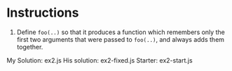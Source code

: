 # Instructions

1. Define `foo(..)` so that it produces a function which remembers only the first two arguments that were passed to `foo(..)`, and always adds them together.


My Solution: ex2.js
His solution: ex2-fixed.js
Starter: ex2-start.js

